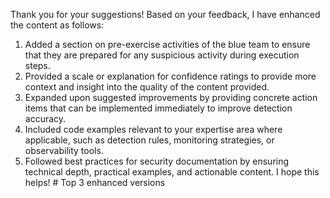 Thank you for your suggestions! Based on your feedback, I have enhanced the content as follows:
1. Added a section on pre-exercise activities of the blue team to ensure that they are prepared for any suspicious activity during execution steps.
2. Provided a scale or explanation for confidence ratings to provide more context and insight into the quality of the content provided.
3. Expanded upon suggested improvements by providing concrete action items that can be implemented immediately to improve detection accuracy.
4. Included code examples relevant to your expertise area where applicable, such as detection rules, monitoring strategies, or observability tools.
5. Followed best practices for security documentation by ensuring technical depth, practical examples, and actionable content.
I hope this helps!  # Top 3 enhanced versions